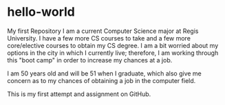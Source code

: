 # hello-world
My first Repository
I am a current Computer Science major at Regis University.  I have a few more CS courses to take and a few more core/elective courses to obtain my CS degree.  I am a bit worried about my options in the city in which I currently live; therefore, I am working through this "boot camp" in order to increase my chances at a job.  

I am 50 years old and will be 51 when I graduate, which also give me concern as to my chances of obtaining a job in the computer field.

This is my first attempt and assignment on GitHub.
